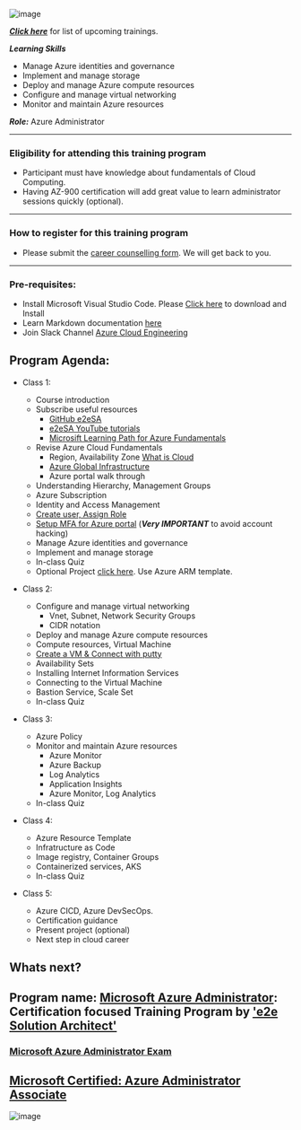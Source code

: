 ![image](https://user-images.githubusercontent.com/62712515/212548238-92365832-fe03-47c7-8c06-701834a67ebf.png)

***[Click here](https://e2esolutionarchitect.eventbrite.com)*** for list of upcoming trainings.

***Learning Skills***

- Manage Azure identities and governance
- Implement and manage storage
- Deploy and manage Azure compute resources
- Configure and manage virtual networking
- Monitor and maintain Azure resources

***Role:*** Azure Administrator


----------------------------
### Eligibility for attending this training program
- Participant must have knowledge about fundamentals of Cloud Computing.
- Having AZ-900 certification will add great value to learn administrator sessions quickly (optional).  

----------------------------

### How to register for this training program

- Please submit the [career counselling form](https://e2esolutionarchitect.com/career-counselling/). We will get back to you. 
----------------------------

### Pre-requisites: 
- Install Microsoft Visual Studio Code. Please [Click here](https://code.visualstudio.com/download) to download and Install
- Learn Markdown documentation [here](https://www.markdownguide.org/cheat-sheet/)
- Join Slack Channel [Azure Cloud Engineering](https://talentdevelop-u8d3237.slack.com/archives/C04KCD5HPC1)


## Program Agenda:

- Class 1: 
  - Course introduction
  - Subscribe useful resources 
    - [GitHub e2eSA](https://github.com/e2eSolutionArchitect/scripts)
    - [e2eSA YouTube tutorials](https://www.youtube.com/channel/UC5Juuk7aTvbRmrABMq4onJA/videos)
    - [Microsift Learning Path for Azure Fundamentals](https://learn.microsoft.com/en-us/certifications/azure-fundamentals/)
  - Revise Azure Cloud Fundamentals
    - Region, Availability Zone [What is Cloud](https://azure.microsoft.com/en-us/explore/global-infrastructure) 
    - [Azure Global Infrastructure](https://infrastructuremap.microsoft.com/)
    - Azure portal walk through
  - Understanding Hierarchy, Management Groups
  - Azure Subscription
  - Identity and Access Management
  - [Create user, Assign Role](https://www.youtube.com/watch?v=0Lb4I2z0aSA)
  - [Setup MFA for Azure portal](https://www.youtube.com/watch?v=0Lb4I2z0aSA) (***Very IMPORTANT*** to avoid account hacking)
  - Manage Azure identities and governance
  - Implement and manage storage
  - In-class Quiz
  - Optional Project [click here](https://github.com/e2eSolutionArchitect/academy/tree/main/projects/azure/web-hosting). Use Azure ARM template.

- Class 2: 
  - Configure and manage virtual networking
    - Vnet, Subnet, Network Security Groups
    - CIDR notation
  - Deploy and manage Azure compute resources
  - Compute resources, Virtual Machine
  - [Create a VM & Connect with putty](https://www.youtube.com/watch?v=iYfSMjbjL50&list=PLuBBTh-4TzDmj9c2kW24q5C2IfGXMMt4a)
  - Availability Sets 
  - Installing Internet Information Services
  - Connecting to the Virtual Machine
  - Bastion Service, Scale Set
  - In-class Quiz
    
- Class 3: 
  - Azure Policy
  - Monitor and maintain Azure resources
    - Azure Monitor
    - Azure Backup
    - Log Analytics
    - Application Insights
    - Azure Monitor, Log Analytics
  - In-class Quiz

- Class 4: 
  - Azure Resource Template
  - Infratructure as Code
  - Image registry, Container Groups
  - Containerized services, AKS
  - In-class Quiz

- Class 5: 
  - Azure CICD, Azure DevSecOps.
  - Certification guidance
  - Present project (optional)
  - Next step in cloud career

## Whats next?

## Program name: [Microsoft Azure Administrator](https://learn.microsoft.com/en-us/certifications/azure-administrator/): Certification focused Training Program by ['e2e Solution Architect'](https://e2esolutionarchitect.com/role-based-training-program/)

### [Microsoft Azure Administrator Exam](https://learn.microsoft.com/en-us/certifications/exams/az-104)

## [Microsoft Certified: Azure Administrator Associate](https://learn.microsoft.com/en-us/certifications/azure-administrator/)

![image](https://user-images.githubusercontent.com/62712515/212548348-bd4648df-3ae1-400f-8ffd-6716dc5276b2.png)

